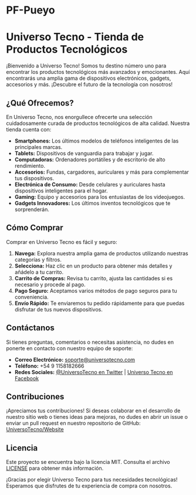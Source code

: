 # PF-Pueyo
# Universo Tecno - Tienda de Productos Tecnológicos

¡Bienvenido a Universo Tecno! Somos tu destino número uno para encontrar los productos tecnológicos más avanzados y emocionantes. Aquí encontrarás una amplia gama de dispositivos electrónicos, gadgets, accesorios y más. ¡Descubre el futuro de la tecnología con nosotros!

## ¿Qué Ofrecemos?

En Universo Tecno, nos enorgullece ofrecerte una selección cuidadosamente curada de productos tecnológicos de alta calidad. Nuestra tienda cuenta con:

- **Smartphones:** Los últimos modelos de teléfonos inteligentes de las principales marcas.
- **Tablets:** Dispositivos de vanguardia para trabajar y jugar.
- **Computadoras:** Ordenadores portátiles y de escritorio de alto rendimiento.
- **Accesorios:** Fundas, cargadores, auriculares y más para complementar tus dispositivos.
- **Electrónica de Consumo:** Desde celulares y auriculares hasta dispositivos inteligentes para el hogar.
- **Gaming:** Equipo y accesorios para los entusiastas de los videojuegos.
- **Gadgets Innovadores:** Los últimos inventos tecnológicos que te sorprenderán.

## Cómo Comprar

Comprar en Universo Tecno es fácil y seguro:

1. **Navega:** Explora nuestra amplia gama de productos utilizando nuestras categorías y filtros.
2. **Selecciona:** Haz clic en un producto para obtener más detalles y añádelo a tu carrito.
3. **Carrito de Compras:** Revisa tu carrito, ajusta las cantidades si es necesario y procede al pago.
4. **Pago Seguro:** Aceptamos varios métodos de pago seguros para tu conveniencia.
5. **Envío Rápido:** Te enviaremos tu pedido rápidamente para que puedas disfrutar de tus nuevos dispositivos.

## Contáctanos

Si tienes preguntas, comentarios o necesitas asistencia, no dudes en ponerte en contacto con nuestro equipo de soporte:

- **Correo Electrónico:** [soporte@universotecno.com](mailto:soporte@universotecno.com)
- **Teléfono:** +54 9 1158182666
- **Redes Sociales:** [@UniversoTecno en Twitter](https://twitter.com/UniversoTecno) | [Universo Tecno en Facebook](https://www.facebook.com/UniversoTecno)

## Contribuciones

¡Apreciamos tus contribuciones! Si deseas colaborar en el desarrollo de nuestro sitio web o tienes ideas para mejoras, no dudes en abrir un issue o enviar un pull request en nuestro repositorio de GitHub: [UniversoTecno/Website](https://github.com/UniversoTecno/Website)

## Licencia

Este proyecto se encuentra bajo la licencia MIT. Consulta el archivo [LICENSE](LICENSE) para obtener más información.

¡Gracias por elegir Universo Tecno para tus necesidades tecnológicas! Esperamos que disfrutes de tu experiencia de compra con nosotros.
